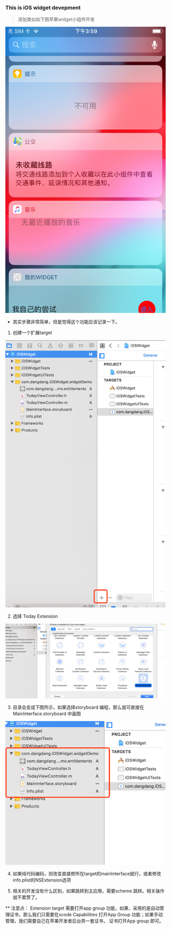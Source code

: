### This is iOS widget devepment

> 添加类似如下图苹果widget小组件开发

![截图](screenshot/shot1.jpeg)

* 其实步骤非常简单，但是觉得这个功能应该记录一下。

1. 创建一个扩展target

![截图](screenshot/buzhou1@2x.png)

2. 选择 Today Extension

![截图](screenshot/buzhou2@2x.png)

3. 目录会变成下图所示，如果选择storyboard 编程，那么就可直接在MainInterface.storyboard 中画图

![截图](screenshot/zhoubu3@2x.png)

4. 如果纯代码编码，则改变直接修所在target的mainInterface就行，或者修改info.plist的NSExtension选项

5. 相关的开发没有什么区别，如果跳转到主应用，需要scheme 跳转。相关操作就不累赘了。

** 注意点：
    Extension target 需要打开app group 功能，如果，采用的是自动管理证书，那么我们只需要在xcode  Capabilities 打开App Group 功能；如果手动管理，我们需要自己在苹果开发者后台弄一套证书， 证书打开App group 即可。
